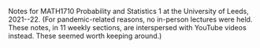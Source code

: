 Notes for MATH1710 Probability and Statistics 1 at the University of Leeds, 2021--22. (For pandemic-related reasons, no in-person lectures were held. These notes, in 11 weekly sections, are interspersed with YouTube videos instead. These seemed worth keeping around.)
